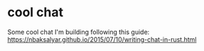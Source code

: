 # cool chat

Some cool chat I'm building following this guide:
https://nbaksalyar.github.io/2015/07/10/writing-chat-in-rust.html